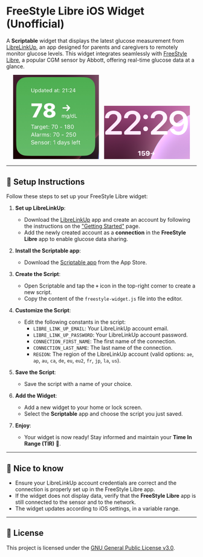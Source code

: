 # FreeStyle Libre iOS Widget (Unofficial)

A **Scriptable** widget that displays the latest glucose measurement from [LibreLinkUp](https://www.librelinkup.com), an app designed for parents and caregivers to remotely monitor glucose levels. This widget integrates seamlessly with [FreeStyle Libre](https://www.freestyle.abbott), a popular CGM sensor by Abbott, offering real-time glucose data at a glance.

<p align="center">
  <img src="resources/small_widget.jpg" alt="Small Widget" width="45%" style="margin-right: 10px;">
  <img src="resources/accessory_widget.jpg" alt="Accessory Widget" width="45%">
</p>

---

## 🚀 Setup Instructions

Follow these steps to set up your FreeStyle Libre widget:  

1. **Set up LibreLinkUp**:
   - Download the [LibreLinkUp](https://www.librelinkup.com) app and create an account by following the instructions on the ["Getting Started"](https://www.librelinkup.com/articles/getting-started) page.  
   - Add the newly created account as a **connection** in the **FreeStyle Libre** app to enable glucose data sharing.

2. **Install the Scriptable app**:  
   - Download the [Scriptable app](https://apps.apple.com/app/scriptable/id1405459188) from the App Store.

3. **Create the Script**:  
   - Open Scriptable and tap the **`+`** icon in the top-right corner to create a new script.  
   - Copy the content of the `freestyle-widget.js` file into the editor.

4. **Customize the Script**:  
   - Edit the following constants in the script:
     - `LIBRE_LINK_UP_EMAIL`: Your LibreLinkUp account email.  
     - `LIBRE_LINK_UP_PASSWORD`: Your LibreLinkUp account password.  
     - `CONNECTION_FIRST_NAME`: The first name of the connection.  
     - `CONNECTION_LAST_NAME`: The last name of the connection.  
     - `REGION`: The region of the LibreLinkUp account (valid options: `ae`, `ap`, `au`, `ca`, `de`, `eu`, `eu2`, `fr`, `jp`, `la`, `us`).  

5. **Save the Script**:  
   - Save the script with a name of your choice.

6. **Add the Widget**:  
   - Add a new widget to your home or lock screen.  
   - Select the **Scriptable** app and choose the script you just saved.

7. **Enjoy**:  
   - Your widget is now ready! Stay informed and maintain your **Time In Range (TIR)** 🧃.  

---

## 🔧 Nice to know

- Ensure your LibreLinkUp account credentials are correct and the connection is properly set up in the FreeStyle Libre app.  
- If the widget does not display data, verify that the **FreeStyle Libre** app is still connected to the sensor and to the network.
- The widget updates according to iOS settings, in a variable range.

---

## 📄 License  

This project is licensed under the [GNU General Public License v3.0](LICENSE).  
